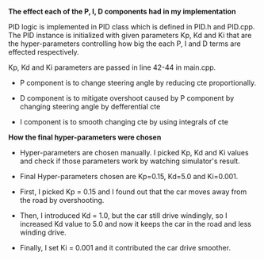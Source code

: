 **The effect each of the P, I, D components had in my implementation**

PID logic is implemented in PID class which is defined in PID.h and PID.cpp.
The PID instance is initialized with given parameters Kp, Kd and Ki that are the hyper-parameters controlling how big the each P, I and D terms are effected respectively.

Kp, Kd and Ki parameters are passed in line 42-44 in main.cpp.

* P component is to change steering angle by reducing cte proportionally.

* D component is to mitigate overshoot caused by P component by changing steering angle by defferential cte

* I component is to smooth changing cte by using integrals of cte


**How the final hyper-parameters were chosen**

* Hyper-parameters are chosen manually. I picked Kp, Kd and Ki values and check if those parameters work by watching simulator's result.

* Final Hyper-parameters chosen are Kp=0.15, Kd=5.0 and Ki=0.001.

* First, I picked Kp = 0.15 and I found out that the car moves away from the road by overshooting.

* Then, I introduced Kd = 1.0, but the car still drive windingly, so I increased Kd value to 5.0 and now it keeps the car in the road and less winding drive.

* Finally, I set Ki = 0.001 and it contributed the car drive smoother.

